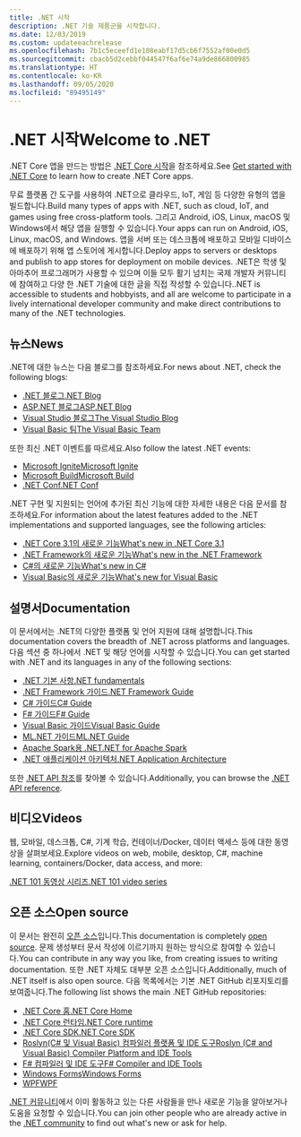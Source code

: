 ```yaml
---
title: .NET 시작
description: .NET 기술 제품군을 시작합니다.
ms.date: 12/03/2019
ms.custom: updateeachrelease
ms.openlocfilehash: 7b1c5eceefd1e108eabf17d5cb6f7552af00e0d5
ms.sourcegitcommit: cbacb5d2cebbf044547f6af6e74a9de866800985
ms.translationtype: HT
ms.contentlocale: ko-KR
ms.lasthandoff: 09/05/2020
ms.locfileid: "89495149"
---
```

# <a name="welcome-to-net"></a><span data-ttu-id="5ebeb-103">.NET 시작</span><span class="sxs-lookup"><span data-stu-id="5ebeb-103">Welcome to .NET</span></span>

<span data-ttu-id="5ebeb-104">.NET Core 앱을 만드는 방법은 [.NET Core 시작](core/get-started.md)을 참조하세요.</span><span class="sxs-lookup"><span data-stu-id="5ebeb-104">See [Get started with .NET Core](core/get-started.md) to learn how to create .NET Core apps.</span></span>

<span data-ttu-id="5ebeb-105">무료 플랫폼 간 도구를 사용하여 .NET으로 클라우드, IoT, 게임 등 다양한 유형의 앱을 빌드합니다.</span><span class="sxs-lookup"><span data-stu-id="5ebeb-105">Build many types of apps with .NET, such as cloud, IoT, and games using free cross-platform tools.</span></span> <span data-ttu-id="5ebeb-106">그리고 Android, iOS, Linux, macOS 및 Windows에서 해당 앱을 실행할 수 있습니다.</span><span class="sxs-lookup"><span data-stu-id="5ebeb-106">Your apps can run on Android, iOS, Linux, macOS, and Windows.</span></span> <span data-ttu-id="5ebeb-107">앱을 서버 또는 데스크톱에 배포하고 모바일 디바이스에 배포하기 위해 앱 스토어에 게시합니다.</span><span class="sxs-lookup"><span data-stu-id="5ebeb-107">Deploy apps to servers or desktops and publish to app stores for deployment on mobile devices.</span></span> <span data-ttu-id="5ebeb-108">.NET은 학생 및 아마추어 프로그래머가 사용할 수 있으며 이들 모두 활기 넘치는 국제 개발자 커뮤니티에 참여하고 다양 한 .NET 기술에 대한 글을 직접 작성할 수 있습니다.</span><span class="sxs-lookup"><span data-stu-id="5ebeb-108">.NET is accessible to students and hobbyists, and all are welcome to participate in a lively international developer community and make direct contributions to many of the .NET technologies.</span></span>

## <a name="news"></a><span data-ttu-id="5ebeb-109">뉴스</span><span class="sxs-lookup"><span data-stu-id="5ebeb-109">News</span></span>

<span data-ttu-id="5ebeb-110">.NET에 대한 뉴스는 다음 블로그를 참조하세요.</span><span class="sxs-lookup"><span data-stu-id="5ebeb-110">For news about .NET, check the following blogs:</span></span>

- [<span data-ttu-id="5ebeb-111">.NET 블로그</span><span class="sxs-lookup"><span data-stu-id="5ebeb-111">.NET Blog</span></span>](https://devblogs.microsoft.com/dotnet/)
- [<span data-ttu-id="5ebeb-112">ASP.NET 블로그</span><span class="sxs-lookup"><span data-stu-id="5ebeb-112">ASP.NET Blog</span></span>](https://devblogs.microsoft.com/aspnet/)
- [<span data-ttu-id="5ebeb-113">Visual Studio 블로그</span><span class="sxs-lookup"><span data-stu-id="5ebeb-113">The Visual Studio Blog</span></span>](https://devblogs.microsoft.com/visualstudio/)
- [<span data-ttu-id="5ebeb-114">Visual Basic 팀</span><span class="sxs-lookup"><span data-stu-id="5ebeb-114">The Visual Basic Team</span></span>](https://devblogs.microsoft.com/vbteam/)

<span data-ttu-id="5ebeb-115">또한 최신 .NET 이벤트를 따르세요.</span><span class="sxs-lookup"><span data-stu-id="5ebeb-115">Also follow the latest .NET events:</span></span>

- [<span data-ttu-id="5ebeb-116">Microsoft Ignite</span><span class="sxs-lookup"><span data-stu-id="5ebeb-116">Microsoft Ignite</span></span>](https://www.microsoft.com/ignite)
- [<span data-ttu-id="5ebeb-117">Microsoft Build</span><span class="sxs-lookup"><span data-stu-id="5ebeb-117">Microsoft Build</span></span>](https://www.microsoft.com/build)
- [<span data-ttu-id="5ebeb-118">.NET Conf</span><span class="sxs-lookup"><span data-stu-id="5ebeb-118">.NET Conf</span></span>](https://www.dotnetconf.net/)

<span data-ttu-id="5ebeb-119">.NET 구현 및 지원되는 언어에 추가된 최신 기능에 대한 자세한 내용은 다음 문서를 참조하세요.</span><span class="sxs-lookup"><span data-stu-id="5ebeb-119">For information about the latest features added to the .NET implementations and supported languages, see the following articles:</span></span>

- [<span data-ttu-id="5ebeb-120">.NET Core 3.1의 새로운 기능</span><span class="sxs-lookup"><span data-stu-id="5ebeb-120">What's new in .NET Core 3.1</span></span>](core/whats-new/dotnet-core-3-1.md)
- [<span data-ttu-id="5ebeb-121">.NET Framework의 새로운 기능</span><span class="sxs-lookup"><span data-stu-id="5ebeb-121">What's new in the .NET Framework</span></span>](framework/whats-new/index.md)
- [<span data-ttu-id="5ebeb-122">C#의 새로운 기능</span><span class="sxs-lookup"><span data-stu-id="5ebeb-122">What's new in C#</span></span>](csharp/whats-new/index.md)
- [<span data-ttu-id="5ebeb-123">Visual Basic의 새로운 기능</span><span class="sxs-lookup"><span data-stu-id="5ebeb-123">What's new for Visual Basic</span></span>](visual-basic/whats-new/index.md)

## <a name="documentation"></a><span data-ttu-id="5ebeb-124">설명서</span><span class="sxs-lookup"><span data-stu-id="5ebeb-124">Documentation</span></span>

<span data-ttu-id="5ebeb-125">이 문서에서는 .NET의 다양한 플랫폼 및 언어 지원에 대해 설명합니다.</span><span class="sxs-lookup"><span data-stu-id="5ebeb-125">This documentation covers the breadth of .NET across platforms and languages.</span></span> <span data-ttu-id="5ebeb-126">다음 섹션 중 하나에서 .NET 및 해당 언어를 시작할 수 있습니다.</span><span class="sxs-lookup"><span data-stu-id="5ebeb-126">You can get started with .NET and its languages in any of the following sections:</span></span>

- [<span data-ttu-id="5ebeb-127">.NET 기본 사항</span><span class="sxs-lookup"><span data-stu-id="5ebeb-127">.NET fundamentals</span></span>](fundamentals/index.yml)
- [<span data-ttu-id="5ebeb-128">.NET Framework 가이드</span><span class="sxs-lookup"><span data-stu-id="5ebeb-128">.NET Framework Guide</span></span>](framework/index.yml)
- [<span data-ttu-id="5ebeb-129">C# 가이드</span><span class="sxs-lookup"><span data-stu-id="5ebeb-129">C# Guide</span></span>](csharp/index.yml)
- [<span data-ttu-id="5ebeb-130">F# 가이드</span><span class="sxs-lookup"><span data-stu-id="5ebeb-130">F# Guide</span></span>](fsharp/index.yml)
- [<span data-ttu-id="5ebeb-131">Visual Basic 가이드</span><span class="sxs-lookup"><span data-stu-id="5ebeb-131">Visual Basic Guide</span></span>](visual-basic/index.yml)
- [<span data-ttu-id="5ebeb-132">ML.NET 가이드</span><span class="sxs-lookup"><span data-stu-id="5ebeb-132">ML.NET Guide</span></span>](machine-learning/index.yml)
- [<span data-ttu-id="5ebeb-133">Apache Spark용 .NET</span><span class="sxs-lookup"><span data-stu-id="5ebeb-133">.NET for Apache Spark</span></span>](spark/index.yml)
- [<span data-ttu-id="5ebeb-134">.NET 애플리케이션 아키텍처</span><span class="sxs-lookup"><span data-stu-id="5ebeb-134">.NET Application Architecture</span></span>](architecture/index.yml)

<span data-ttu-id="5ebeb-135">또한 [.NET API 참조](/dotnet/api)를 찾아볼 수 있습니다.</span><span class="sxs-lookup"><span data-stu-id="5ebeb-135">Additionally, you can browse the [.NET API reference](/dotnet/api).</span></span>

## <a name="videos"></a><span data-ttu-id="5ebeb-136">비디오</span><span class="sxs-lookup"><span data-stu-id="5ebeb-136">Videos</span></span>

<span data-ttu-id="5ebeb-137">웹, 모바일, 데스크톱, C#, 기계 학습, 컨테이너/Docker, 데이터 액세스 등에 대한 동영상을 살펴보세요.</span><span class="sxs-lookup"><span data-stu-id="5ebeb-137">Explore videos on web, mobile, desktop, C#, machine learning, containers/Docker, data access, and more:</span></span>

[<span data-ttu-id="5ebeb-138">.NET 101 동영상 시리즈</span><span class="sxs-lookup"><span data-stu-id="5ebeb-138">.NET 101 video series</span></span>](https://dotnet.microsoft.com/learn/videos)

## <a name="open-source"></a><span data-ttu-id="5ebeb-139">오픈 소스</span><span class="sxs-lookup"><span data-stu-id="5ebeb-139">Open source</span></span>

<span data-ttu-id="5ebeb-140">이 문서는 완전히 [오픈 소스](https://github.com/dotnet/docs)입니다.</span><span class="sxs-lookup"><span data-stu-id="5ebeb-140">This documentation is completely [open source](https://github.com/dotnet/docs).</span></span> <span data-ttu-id="5ebeb-141">문제 생성부터 문서 작성에 이르기까지 원하는 방식으로 참여할 수 있습니다.</span><span class="sxs-lookup"><span data-stu-id="5ebeb-141">You can contribute in any way you like, from creating issues to writing documentation.</span></span> <span data-ttu-id="5ebeb-142">또한 .NET 자체도 대부분 오픈 소스입니다.</span><span class="sxs-lookup"><span data-stu-id="5ebeb-142">Additionally, much of .NET itself is also open source.</span></span> <span data-ttu-id="5ebeb-143">다음 목록에서는 기본 .NET GitHub 리포지토리를 보여줍니다.</span><span class="sxs-lookup"><span data-stu-id="5ebeb-143">The following list shows the main .NET GitHub repositories:</span></span>

- [<span data-ttu-id="5ebeb-144">.NET Core 홈</span><span class="sxs-lookup"><span data-stu-id="5ebeb-144">.NET Core Home</span></span>](https://github.com/dotnet/core)
- [<span data-ttu-id="5ebeb-145">.NET Core 런타임</span><span class="sxs-lookup"><span data-stu-id="5ebeb-145">.NET Core runtime</span></span>](https://github.com/dotnet/runtime)
- [<span data-ttu-id="5ebeb-146">.NET Core SDK</span><span class="sxs-lookup"><span data-stu-id="5ebeb-146">.NET Core SDK</span></span>](https://github.com/dotnet/sdk)
- [<span data-ttu-id="5ebeb-147">Roslyn(C# 및 Visual Basic) 컴파일러 플랫폼 및 IDE 도구</span><span class="sxs-lookup"><span data-stu-id="5ebeb-147">Roslyn (C# and Visual Basic) Compiler Platform and IDE Tools</span></span>](https://github.com/dotnet/roslyn)
- [<span data-ttu-id="5ebeb-148">F# 컴파일러 및 IDE 도구</span><span class="sxs-lookup"><span data-stu-id="5ebeb-148">F# Compiler and IDE Tools</span></span>](https://github.com/dotnet/fsharp)
- [<span data-ttu-id="5ebeb-149">Windows Forms</span><span class="sxs-lookup"><span data-stu-id="5ebeb-149">Windows Forms</span></span>](https://github.com/dotnet/winforms)
- [<span data-ttu-id="5ebeb-150">WPF</span><span class="sxs-lookup"><span data-stu-id="5ebeb-150">WPF</span></span>](https://github.com/dotnet/wpf)

<span data-ttu-id="5ebeb-151">[.NET 커뮤니티](https://dotnet.microsoft.com/platform/community)에서 이미 활동하고 있는 다른 사람들을 만나 새로운 기능을 알아보거나 도움을 요청할 수 있습니다.</span><span class="sxs-lookup"><span data-stu-id="5ebeb-151">You can join other people who are already active in the [.NET community](https://dotnet.microsoft.com/platform/community) to find out what's new or ask for help.</span></span>
